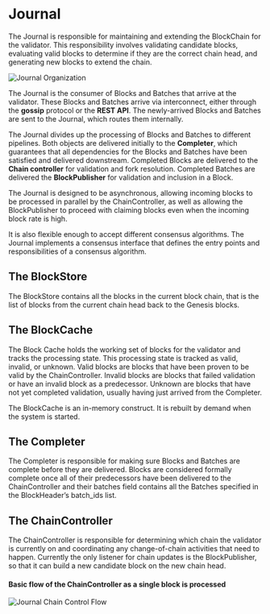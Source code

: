 # Journal

The Journal is responsible for maintaining and extending the BlockChain for the validator. This responsibility involves validating candidate blocks, evaluating valid blocks to determine if they are the correct chain head, and generating new blocks to extend the chain.

![Journal Organization](http://kiro112.github.io/presentation/hyperledger/images/journal_organization.svg)

The Journal is the consumer of Blocks and Batches that arrive at the validator. These Blocks and Batches arrive via interconnect, either through the __gossip__ protocol or the __REST API__. The newly-arrived Blocks and Batches are sent to the Journal, which routes them internally.

The Journal divides up the processing of Blocks and Batches to different pipelines. Both objects are delivered initially to the __Completer__, which guarantees that all dependencies for the Blocks and Batches have been satisfied and delivered downstream. Completed Blocks are delivered to the __Chain controller__ for validation and fork resolution. Completed Batches are delivered the __BlockPublisher__ for validation and inclusion in a Block.

The Journal is designed to be asynchronous, allowing incoming blocks to be processed in parallel by the ChainController, as well as allowing the BlockPublisher to proceed with claiming blocks even when the incoming block rate is high.

It is also flexible enough to accept different consensus algorithms. The Journal implements a consensus interface that defines the entry points and responsibilities of a consensus algorithm.


## The BlockStore

The BlockStore contains all the blocks in the current block chain, that is the list of blocks from the current chain head back to the Genesis blocks.


## The BlockCache

The Block Cache holds the working set of blocks for the validator and tracks the processing state. This processing state is tracked as valid, invalid, or unknown. Valid blocks are blocks that have been proven to be valid by the ChainController. Invalid blocks are blocks that failed validation or have an invalid block as a predecessor. Unknown are blocks that have not yet completed validation, usually having just arrived from the Completer.

The BlockCache is an in-memory construct. It is rebuilt by demand when the system is started.


## The Completer

The Completer is responsible for making sure Blocks and Batches are complete before they are delivered. Blocks are considered formally complete once all of their predecessors have been delivered to the ChainController and their batches field contains all the Batches specified in the BlockHeader’s batch_ids list.


## The ChainController

The ChainController is responsible for determining which chain the validator is currently on and coordinating any change-of-chain activities that need to happen. Currently the only listener for chain updates is the BlockPublisher, so that it can build a new candidate block on the new chain head.

#### Basic flow of the ChainController as a single block is processed
![Journal Chain Control Flow](http://kiro112.github.io/presentation/hyperledger/images/journal_chain_controller.svg)
